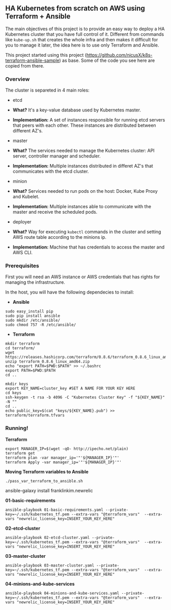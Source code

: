 ## HA Kubernetes from scratch on AWS using Terraform + Ansible

The main objectives of this project is to provide an easy way to deploy a HA Kubernetes cluster that you have full control of it. Different from commands like `kube-up.sh` that creates the whole infra and then makes it difficult for you to manage it later, the idea here is to use only Terraform and Ansible.


This project started using this project (https://github.com/nicusX/k8s-terraform-ansible-sample) as base. Some of the code you see here are copied from there.


### Overview

The cluster is separeted in 4 main roles:

- etcd
 - **What?** It's a key-value database used by Kubernetes master.
 - **Implementation:** A set of instances responsible for running etcd servers that peers with each other. These instances are distributed between different AZ's. 

- master
 - **What?** The services needed to manage the Kubernetes cluster: API server, controller manager and scheduler.
 - **Implementation:** Multiple instances distributed in differet AZ's that communicates with the etcd cluster.
 
- minion
 - **What?** Services needed to run pods on the host: Docker, Kube Proxy and Kubelet.
 - **Implementation:** Multiple instances able to communicate with the master and receive the scheduled pods.
 
- deployer
 - **What?** Way for executing `kubectl` commands in the cluster and setting AWS route table according to the minions ip.
 - **Implementation:** Machine that has credentials to access the master and AWS CLI.
 
### Prerequisites

First you will need an AWS instance or AWS credentials that has rights for managing the infrastructure.

In the host, you will have the following dependecies to install:

- **Ansible**

```shell
sudo easy_install pip
sudo pip install ansible
sudo mkdir /etc/ansible/
sudo chmod 757 -R /etc/ansible/
```




- **Terraform**


```shell
mkdir terraform
cd terraform/
wget https://releases.hashicorp.com/terraform/0.8.6/terraform_0.8.6_linux_amd64.zip
unzip terraform_0.8.6_linux_amd64.zip
echo "export PATH=$PWD:$PATH" >> ~/.bashrc
export PATH=$PWD:$PATH
cd ..

```

```shell
mkdir keys
export KEY_NAME=cluster_key #SET A NAME FOR YOUR KEY HERE
cd keys
ssh-keygen -t rsa -b 4096 -C "Kubernetes Cluster Key" -f "${KEY_NAME}" -N ""
cd ..
echo public_key=$(cat "keys/${KEY_NAME}.pub") >> terraform/terraform.tfvars
```

### Running!


**Terraform**

```shell
export MANAGER_IP=$(wget -qO- http://ipecho.net/plain)
terraform get
terraform plan -var manager_ip='"'${MANAGER_IP}'"'
terraform Apply -var manager_ip='"'${MANAGER_IP}'"'

```
**Moving Terraform variables to Ansible**

```shell
./pass_var_terraform_to_ansible.sh
```
ansible-galaxy install franklinkim.newrelic

**01-basic-requirements**


```shell
ansible-playbook 01-basic-requirements.yaml --private-key=~/.ssh/kubernetes_tf.pem --extra-vars "@terraform_vars"  --extra-vars "newrelic_license_key=INSERT_YOUR_KEY_HERE"

```

**02-etcd-cluster**

```shell
ansible-playbook 02-etcd-cluster.yaml --private-key=~/.ssh/kubernetes_tf.pem --extra-vars "@terraform_vars"  --extra-vars "newrelic_license_key=INSERT_YOUR_KEY_HERE"

```

**03-master-cluster**

```shell
ansible-playbook 03-master-cluster.yaml --private-key=~/.ssh/kubernetes_tf.pem --extra-vars "@terraform_vars"  --extra-vars "newrelic_license_key=INSERT_YOUR_KEY_HERE"

```

**04-minions-and-kube-services**

```shell
ansible-playbook 04-minions-and-kube-services.yaml --private-key=~/.ssh/kubernetes_tf.pem --extra-vars "@terraform_vars"  --extra-vars "newrelic_license_key=INSERT_YOUR_KEY_HERE"

```


